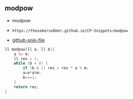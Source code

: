 
## modpow

- modpow
- ```
  https://thesobersobber.github.io/CP-Snippets/modpow
  ```
- [github-snip-file](https://github.com/theSoberSobber/CP-Snippets/blob/main/snippets.json#L1962)

```cpp
ll modpow(ll a, ll b){
    a %= m;
    ll res = 1;
    while (b > 0) {
        if (b & 1) res = res * a % m;
        a=a*a%m;
        b>>=1;
    }
    return res;
}
```
